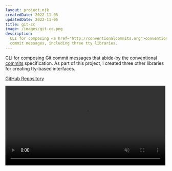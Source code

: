 ```yaml
---
layout: project.njk
createdDate: 2022-11-05
updatedDate: 2022-11-05
title: git-cc
image: /images/git-cc.png
description:
  CLI for composing <a href="http://conventionalcommits.org">conventional</a>
  commit messages, including three tty libraries.
---
```


CLI for composing Git commit messages that abide-by the
<a href="http://conventionalcommits.org">conventional commits</a> specification.
As part of this project, I created three other libraries for creating tty-based
interfaces.

[GitHub Repository](https://github.com/danielway/git-cc)

<video autoplay loop muted playsinline width="500px">
    <source src="https://user-images.githubusercontent.com/1724257/200127461-176898e8-1216-4c94-bc72-630a2fdb995e.mov" type="video/mp4">
</video>
